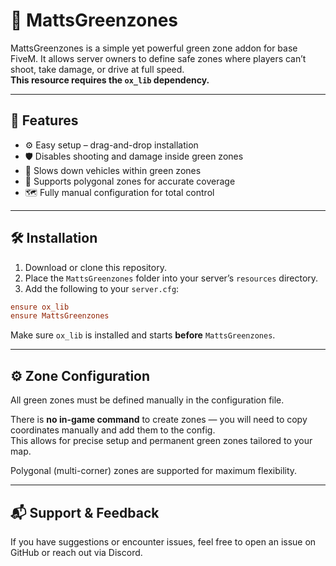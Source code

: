 # 🌿 MattsGreenzones

MattsGreenzones is a simple yet powerful green zone addon for base FiveM. It allows server owners to define safe zones where players can’t shoot, take damage, or drive at full speed.  
**This resource requires the `ox_lib` dependency.**

---

## 🚀 Features

- ⚙️ Easy setup – drag-and-drop installation  
- 🛡️ Disables shooting and damage inside green zones  
- 🚗 Slows down vehicles within green zones  
- 📍 Supports polygonal zones for accurate coverage  
- 🗺️ Fully manual configuration for total control

---

## 🛠 Installation

1. Download or clone this repository.  
2. Place the `MattsGreenzones` folder into your server’s `resources` directory.  
3. Add the following to your `server.cfg`:

```cfg
ensure ox_lib
ensure MattsGreenzones
```

Make sure `ox_lib` is installed and starts **before** `MattsGreenzones`.

---

## ⚙️ Zone Configuration

All green zones must be defined manually in the configuration file.

There is **no in-game command** to create zones — you will need to copy coordinates manually and add them to the config.  
This allows for precise setup and permanent green zones tailored to your map.

Polygonal (multi-corner) zones are supported for maximum flexibility.

---

## 📬 Support & Feedback

If you have suggestions or encounter issues, feel free to open an issue on GitHub or reach out via Discord.

